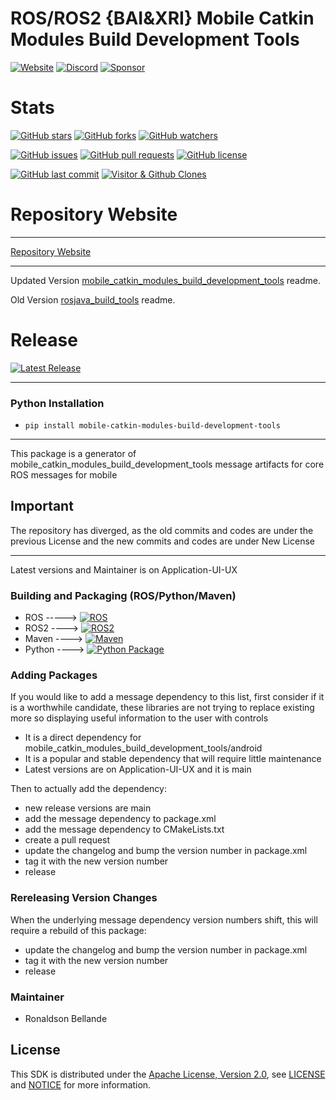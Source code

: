 # ROS/ROS2 {BAI&XRI} Mobile Catkin Modules Build Development Tools

[![Website](https://img.shields.io/badge/Visit%20our-Website-0099cc?style=for-the-badge)](https://application-ui-ux.github.io)
[![Discord](https://img.shields.io/badge/Join%20our-Discord-7289DA?logo=discord&style=for-the-badge)](https://discord.gg/Yc72nd4w)
[![Sponsor](https://img.shields.io/badge/Sponsor-Application%20UI%20UX%20Research-red?style=for-the-badge&logo=github)](https://github.com/sponsors/Application-UI-UX)

# Stats
[![GitHub stars](https://img.shields.io/github/stars/Application-UI-UX/mobile_catkin_modules_build_development_tools.svg?style=social)](https://github.com/Application-UI-UX/mobile_catkin_modules_build_development_tools/stargazers)
[![GitHub forks](https://img.shields.io/github/forks/Application-UI-UX/mobile_catkin_modules_build_development_tools.svg?style=social)](https://github.com/Application-UI-UX/mobile_catkin_modules_build_development_tools/network)
[![GitHub watchers](https://img.shields.io/github/watchers/Application-UI-UX/mobile_catkin_modules_build_development_tools.svg?style=social)](https://github.com/Application-UI-UX/mobile_catkin_modules_build_development_tools/watchers)

[![GitHub issues](https://img.shields.io/github/issues/Application-UI-UX/mobile_catkin_modules_build_development_tools.svg)](https://github.com/Application-UI-UX/mobile_catkin_modules_build_development_tools/issues)
[![GitHub pull requests](https://img.shields.io/github/issues-pr/Application-UI-UX/mobile_catkin_modules_build_development_tools.svg)](https://github.com/Application-UI-UX/mobile_catkin_modules_build_development_tools/pulls)
[![GitHub license](https://img.shields.io/github/license/Application-UI-UX/mobile_catkin_modules_build_development_tools.svg)](https://github.com/Application-UI-UX/mobile_catkin_modules_build_development_tools/blob/main/LICENSE)

[![GitHub last commit](https://img.shields.io/github/last-commit/Application-UI-UX/mobile_catkin_modules_build_development_tools.svg)](https://github.com/Application-UI-UX/mobile_catkin_modules_build_development_tools/commits)
[![Visitor & Github Clones](https://img.shields.io/badge/dynamic/json?color=2e8b57&label=Visitor%20%26%20GitHub%20Clones&query=$.count&url=https://api.github.com/repos/Application-UI-UX/mobile_catkin_modules_build_development_tools/traffic)](https://github.com/Application-UI-UX/mobile_catkin_modules_build_development_tools)

# Repository Website
--------------------------------------------------------------------------------------------------------
[Repository Website](https://application-ui-ux.github.io/mobile_catkin_modules_build_development_tools)

--------------------------------------------------------------------------------------------------------
Updated Version [mobile_catkin_modules_build_development_tools](https://github.com/Application-UI-UX/mobile_catkin_modules_build_development_tools) readme.

Old Version [rosjava_build_tools](https://github.com/rosjava/rosjava_build_tools) readme.

# Release
[![Latest Release](https://img.shields.io/github/v/release/Application-UI-UX/mobile_catkin_modules_build_development_tools?style=for-the-badge&color=yellow)](https://github.com/Application-UI-UX/mobile_catkin_modules_build_development_tools/releases/)

--------------------------------------------------------------------------------------------------------
### Python Installation
- `pip install mobile-catkin-modules-build-development-tools `

--------------------------------------------------------------------------------------------------------
This package is a generator of mobile_catkin_modules_build_development_tools message artifacts for core ROS messages for mobile

## Important
The repository has diverged, as the old commits and codes are under the previous License and
the new commits and codes are under New License

--------------------------------------------------------------------------------------------------------
Latest versions and Maintainer is on Application-UI-UX

### Building and Packaging (ROS/Python/Maven)
- ROS -----> [![ROS](https://img.shields.io/badge/ROS-temp-blue?style=for-the-badge)](https://temp)
- ROS2 ----> [![ROS2](https://img.shields.io/badge/ROS2-temp-blue?style=for-the-badge)](https://temp)
- Maven ----> [![Maven](https://img.shields.io/badge/Maven-Application--UI--UX-blue?style=for-the-badge)](https://github.com/Application-UI-UX)
- Python ----> [![Python Package](https://img.shields.io/badge/Python%20Package-mobile--catkin--modules--build--development--tools-blue?style=for-the-badge)](https://pypi.org/project/mobile-catkin-modules-build-development-tools/)

### Adding Packages

If you would like to add a message dependency to this list, first consider if it is a worthwhile candidate, these libraries 
are not trying  to replace existing more so displaying useful information to the user with controls

* It is a direct dependency for mobile_catkin_modules_build_development_tools/android
* It is a popular and stable dependency that will require little maintenance
* Latest versions are on Application-UI-UX and it is main

Then to actually add the dependency:

* new release versions are main
* add the message dependency to package.xml
* add the message dependency to CMakeLists.txt
* create a pull request
* update the changelog and bump the version number in package.xml
* tag it with the new version number
* release

### Rereleasing Version Changes

When the underlying message dependency version numbers shift, this will
require a rebuild of this package:

* update the changelog and bump the version number in package.xml
* tag it with the new version number
* release

### Maintainer
* Ronaldson Bellande


## License
This SDK is distributed under the [Apache License, Version 2.0](https://www.apache.org/licenses/LICENSE-2.0), see [LICENSE](https://github.com/Application-UI-UX/mobile_catkin_modules_build_development_tools/blob/master/LICENSE) and [NOTICE](https://github.com/Application-UI-UX/mobile_catkin_modules_build_development_tools/blob/master/LICENSE) for more information.
